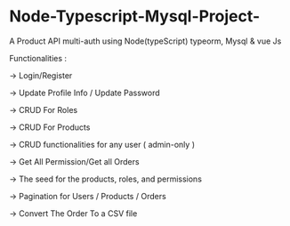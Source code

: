 # Node-Typescript-Mysql-Project-

A Product API multi-auth using Node(typeScript) typeorm, Mysql & vue Js

Functionalities :

-> Login/Register

-> Update Profile Info / Update Password

-> CRUD For Roles

-> CRUD For Products

-> CRUD functionalities for any user ( admin-only )

-> Get All Permission/Get all Orders

-> The seed for the products, roles, and permissions

-> Pagination for Users / Products / Orders

-> Convert The Order To a CSV file
